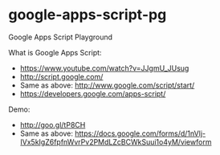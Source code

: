 google-apps-script-pg
=====================

Google Apps Script Playground

What is Google Apps Script:
- https://www.youtube.com/watch?v=JJgmU_JUsug
- http://script.google.com/
- Same as above: http://www.google.com/script/start/
- https://developers.google.com/apps-script/


Demo:
- http://goo.gl/tP8CH
- Same as above: https://docs.google.com/forms/d/1nVlj-IVx5kIgZ6fpfnWvrPv2PMdLZcBCWkSuui1o4yM/viewform
